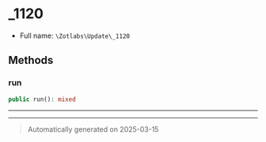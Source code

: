 
# _1120





* Full name: `\Zotlabs\Update\_1120`




## Methods


### run



```php
public run(): mixed
```












***


***
> Automatically generated on 2025-03-15
